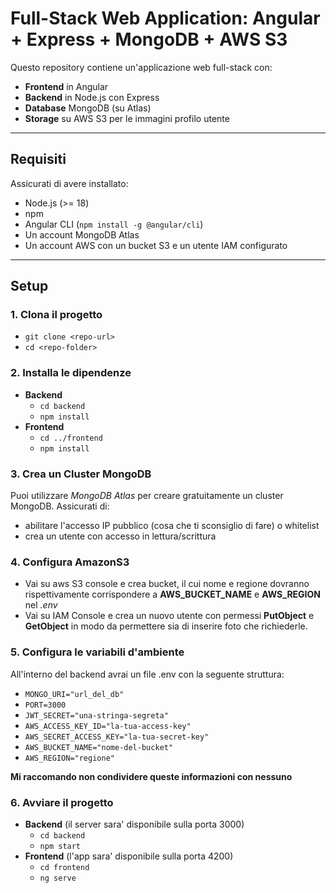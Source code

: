 # Full-Stack Web Application: Angular + Express + MongoDB + AWS S3

Questo repository contiene un'applicazione web full-stack con:

- **Frontend** in Angular
- **Backend** in Node.js con Express
- **Database** MongoDB (su Atlas)
- **Storage** su AWS S3 per le immagini profilo utente

---


## Requisiti

Assicurati di avere installato:

- Node.js (>= 18)
- npm
- Angular CLI (`npm install -g @angular/cli`)
- Un account MongoDB Atlas
- Un account AWS con un bucket S3 e un utente IAM configurato

---

## Setup
### 1. Clona il progetto
- `git clone <repo-url>`
- `cd <repo-folder>`

### 2. Installa le dipendenze
- **Backend**
    - `cd backend`
    - `npm install`
- **Frontend**
    - `cd ../frontend`
    - `npm install`

### 3. Crea un Cluster MongoDB
Puoi utilizzare *MongoDB Atlas* per creare gratuitamente un cluster MongoDB. 
Assicurati di:
- abilitare l'accesso IP pubblico (cosa che ti sconsiglio di fare) o whitelist
- crea un utente con accesso in lettura/scrittura

### 4. Configura AmazonS3
- Vai su aws S3 console e crea bucket, il cui nome e regione dovranno rispettivamente corrispondere a       **AWS_BUCKET_NAME** e **AWS_REGION** nel *.env*
- Vai su IAM Console e crea un nuovo utente con permessi **PutObject** e **GetObject** in modo da permettere sia di inserire foto che richiederle.

### 5. Configura le variabili d'ambiente
All'interno del backend avrai un file .env con la seguente struttura:
- `MONGO_URI="url_del_db"`
- `PORT=3000`
- `JWT_SECRET="una-stringa-segreta"`
- `AWS_ACCESS_KEY_ID="la-tua-access-key"`
- `AWS_SECRET_ACCESS_KEY="la-tua-secret-key"`
- `AWS_BUCKET_NAME="nome-del-bucket"`
- `AWS_REGION="regione"`

**Mi raccomando non condividere queste informazioni con nessuno**

### 6. Avviare il progetto
- **Backend** (il server sara' disponibile sulla porta 3000)
    - `cd backend`
    - `npm start`
- **Frontend** (l'app sara' disponibile sulla porta 4200)
    - `cd frontend`
    - `ng serve`

